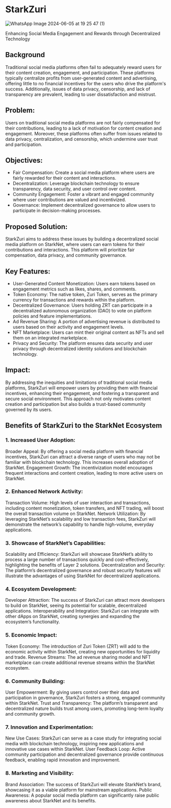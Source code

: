 # StarkZuri

![WhatsApp Image 2024-06-05 at 19 25 47 (1)](https://github.com/Felabs1/StarkZuri/assets/92982964/42080aa7-d2d9-464d-9b0a-f49532d311f5)

Enhancing Social Media Engagement and Rewards through Decentralized Technology

## Background

Traditional social media platforms often fail to adequately reward users for their content creation, engagement, and participation. These platforms typically centralize profits from user-generated content and advertising, offering little to no financial incentives for the users who drive the platform's success. Additionally, issues of data privacy, censorship, and lack of transparency are prevalent, leading to user dissatisfaction and mistrust.

## Problem:

Users on traditional social media platforms are not fairly compensated for their contributions, leading to a lack of motivation for content creation and engagement. Moreover, these platforms often suffer from issues related to data privacy, centralization, and censorship, which undermine user trust and participation.

## Objectives:

- Fair Compensation: Create a social media platform where users are fairly rewarded for their content and interactions.
- Decentralization: Leverage blockchain technology to ensure transparency, data security, and user control over content.
- Community Engagement: Foster a vibrant and engaged community where user contributions are valued and incentivized.
- Governance: Implement decentralized governance to allow users to participate in decision-making processes.

## Proposed Solution:

StarkZuri aims to address these issues by building a decentralized social media platform on StarkNet, where users can earn tokens for their contributions and interactions. This platform will prioritize fair compensation, data privacy, and community governance.

## Key Features:

- User-Generated Content Monetization: Users earn tokens based on engagement metrics such as likes, shares, and comments.
- Token Economy: The native token, Zuri Token, serves as the primary currency for transactions and rewards within the platform.
- Decentralized Governance: Users holding ZRT can participate in a decentralized autonomous organization (DAO) to vote on platform policies and feature implementations.
- Ad Revenue Sharing: A portion of advertising revenue is distributed to users based on their activity and engagement levels.
- NFT Marketplace: Users can mint their original content as NFTs and sell them on an integrated marketplace.
- Privacy and Security: The platform ensures data security and user privacy through decentralized identity solutions and blockchain technology.

## Impact:

By addressing the inequities and limitations of traditional social media platforms, StarkZuri will empower users by providing them with financial incentives, enhancing their engagement, and fostering a transparent and secure social environment. This approach not only motivates content creation and participation but also builds a trust-based community governed by its users.

## Benefits of StarkZuri to the StarkNet Ecosystem

### 1. Increased User Adoption:

Broader Appeal: By offering a social media platform with financial incentives, StarkZuri can attract a diverse range of users who may not be familiar with blockchain technology. This increases overall adoption of StarkNet.
Engagement Growth: The incentivization model encourages frequent interactions and content creation, leading to more active users on StarkNet.

### 2. Enhanced Network Activity:

Transaction Volume: High levels of user interaction and transactions, including content monetization, token transfers, and NFT trading, will boost the overall transaction volume on StarkNet.
Network Utilization: By leveraging StarkNet’s scalability and low transaction fees, StarkZuri will demonstrate the network’s capability to handle high-volume, everyday applications.

### 3. Showcase of StarkNet’s Capabilities:

Scalability and Efficiency: StarkZuri will showcase StarkNet’s ability to process a large number of transactions quickly and cost-effectively, highlighting the benefits of Layer 2 solutions.
Decentralization and Security: The platform’s decentralized governance and robust security features will illustrate the advantages of using StarkNet for decentralized applications.

### 4. Ecosystem Development:

Developer Attraction: The success of StarkZuri can attract more developers to build on StarkNet, seeing its potential for scalable, decentralized applications.
Interoperability and Integration: StarkZuri can integrate with other dApps on StarkNet, creating synergies and expanding the ecosystem’s functionality.

### 5. Economic Impact:

Token Economy: The introduction of Zuri Token (ZRT) will add to the economic activity within StarkNet, creating new opportunities for liquidity and trade.
Revenue Streams: The ad revenue sharing model and NFT marketplace can create additional revenue streams within the StarkNet ecosystem.

### 6. Community Building:

User Empowerment: By giving users control over their data and participation in governance, StarkZuri fosters a strong, engaged community within StarkNet.
Trust and Transparency: The platform’s transparent and decentralized nature builds trust among users, promoting long-term loyalty and community growth.

### 7. Innovation and Experimentation:

New Use Cases: StarkZuri can serve as a case study for integrating social media with blockchain technology, inspiring new applications and innovative use cases within StarkNet.
User Feedback Loop: Active community participation and decentralized governance provide continuous feedback, enabling rapid innovation and improvement.

### 8. Marketing and Visibility:

Brand Association: The success of StarkZuri will elevate StarkNet’s brand, showcasing it as a viable platform for mainstream applications.
Public Awareness: A popular social media platform can significantly raise public awareness about StarkNet and its benefits.
